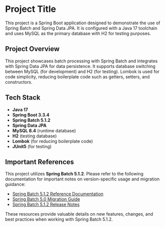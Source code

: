 # Project Title

This project is a Spring Boot application designed to demonstrate the use of Spring Batch and Spring Data JPA. It is configured with a Java 17 toolchain and uses MySQL as the primary database with H2 for testing purposes.

## Project Overview
This project showcases batch processing with Spring Batch and integrates with Spring Data JPA for data persistence. It supports database switching between MySQL (for development) and H2 (for testing). Lombok is used for code simplicity, reducing boilerplate code such as getters, setters, and constructors.

## Tech Stack
- **Java 17**
- **Spring Boot 3.3.4**
- **Spring Batch 5.1.2**
- **Spring Data JPA**
- **MySQL 8.4** (runtime database)
- **H2** (testing database)
- **Lombok** (for reducing boilerplate code)
- **JUnit5** (for testing)

## Important References

This project utilizes **Spring Batch 5.1.2**. Please refer to the following documentation for important notes on version-specific usage and migration guidance:

- [Spring Batch 5.1.2 Reference Documentation](https://docs.spring.io/spring-batch/reference/index.html)
- [Spring Batch 5.0 Migration Guide](https://github.com/spring-projects/spring-batch/wiki/Spring-Batch-5.0-Migration-Guide)
- [Spring Batch 5.1.2 Release Notes](https://github.com/spring-projects/spring-batch/releases/tag/v5.1.2)

These resources provide valuable details on new features, changes, and best practices when working with Spring Batch 5.1.2.
